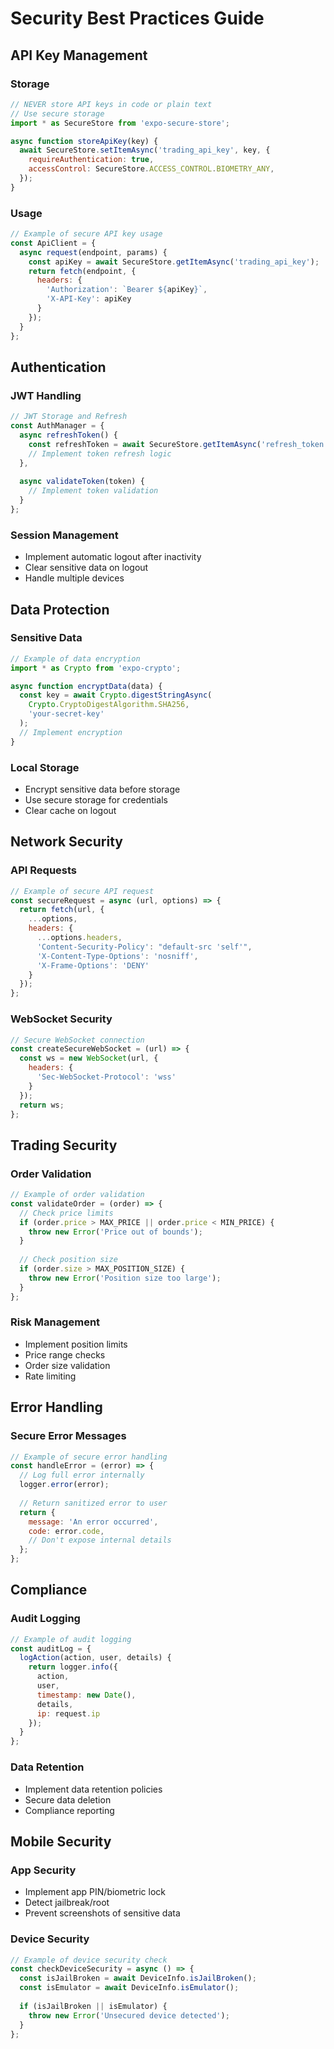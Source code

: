 # Security Best Practices Guide

## API Key Management

### Storage
```javascript
// NEVER store API keys in code or plain text
// Use secure storage
import * as SecureStore from 'expo-secure-store';

async function storeApiKey(key) {
  await SecureStore.setItemAsync('trading_api_key', key, {
    requireAuthentication: true,
    accessControl: SecureStore.ACCESS_CONTROL.BIOMETRY_ANY,
  });
}
```

### Usage
```javascript
// Example of secure API key usage
const ApiClient = {
  async request(endpoint, params) {
    const apiKey = await SecureStore.getItemAsync('trading_api_key');
    return fetch(endpoint, {
      headers: {
        'Authorization': `Bearer ${apiKey}`,
        'X-API-Key': apiKey
      }
    });
  }
};
```

## Authentication

### JWT Handling
```javascript
// JWT Storage and Refresh
const AuthManager = {
  async refreshToken() {
    const refreshToken = await SecureStore.getItemAsync('refresh_token');
    // Implement token refresh logic
  },
  
  async validateToken(token) {
    // Implement token validation
  }
};
```

### Session Management
- Implement automatic logout after inactivity
- Clear sensitive data on logout
- Handle multiple devices

## Data Protection

### Sensitive Data
```javascript
// Example of data encryption
import * as Crypto from 'expo-crypto';

async function encryptData(data) {
  const key = await Crypto.digestStringAsync(
    Crypto.CryptoDigestAlgorithm.SHA256,
    'your-secret-key'
  );
  // Implement encryption
}
```

### Local Storage
- Encrypt sensitive data before storage
- Use secure storage for credentials
- Clear cache on logout

## Network Security

### API Requests
```javascript
// Example of secure API request
const secureRequest = async (url, options) => {
  return fetch(url, {
    ...options,
    headers: {
      ...options.headers,
      'Content-Security-Policy': "default-src 'self'",
      'X-Content-Type-Options': 'nosniff',
      'X-Frame-Options': 'DENY'
    }
  });
};
```

### WebSocket Security
```javascript
// Secure WebSocket connection
const createSecureWebSocket = (url) => {
  const ws = new WebSocket(url, {
    headers: {
      'Sec-WebSocket-Protocol': 'wss'
    }
  });
  return ws;
};
```

## Trading Security

### Order Validation
```javascript
// Example of order validation
const validateOrder = (order) => {
  // Check price limits
  if (order.price > MAX_PRICE || order.price < MIN_PRICE) {
    throw new Error('Price out of bounds');
  }
  
  // Check position size
  if (order.size > MAX_POSITION_SIZE) {
    throw new Error('Position size too large');
  }
};
```

### Risk Management
- Implement position limits
- Price range checks
- Order size validation
- Rate limiting

## Error Handling

### Secure Error Messages
```javascript
// Example of secure error handling
const handleError = (error) => {
  // Log full error internally
  logger.error(error);
  
  // Return sanitized error to user
  return {
    message: 'An error occurred',
    code: error.code,
    // Don't expose internal details
  };
};
```

## Compliance

### Audit Logging
```javascript
// Example of audit logging
const auditLog = {
  logAction(action, user, details) {
    return logger.info({
      action,
      user,
      timestamp: new Date(),
      details,
      ip: request.ip
    });
  }
};
```

### Data Retention
- Implement data retention policies
- Secure data deletion
- Compliance reporting

## Mobile Security

### App Security
- Implement app PIN/biometric lock
- Detect jailbreak/root
- Prevent screenshots of sensitive data

### Device Security
```javascript
// Example of device security check
const checkDeviceSecurity = async () => {
  const isJailBroken = await DeviceInfo.isJailBroken();
  const isEmulator = await DeviceInfo.isEmulator();
  
  if (isJailBroken || isEmulator) {
    throw new Error('Unsecured device detected');
  }
};
```
